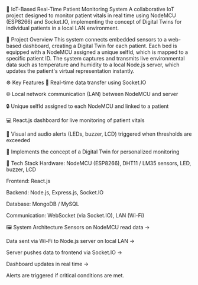 🏥 IoT-Based Real-Time Patient Monitoring System
A collaborative IoT project designed to monitor patient vitals in real time using NodeMCU (ESP8266) and Socket.IO, implementing the concept of Digital Twins for individual patients in a local LAN environment.

🚀 Project Overview
This system connects embedded sensors to a web-based dashboard, creating a Digital Twin for each patient. Each bed is equipped with a NodeMCU assigned a unique selfId, which is mapped to a specific patient ID. The system captures and transmits live environmental data such as temperature and humidity to a local Node.js server, which updates the patient's virtual representation instantly.

⚙️ Key Features
📡 Real-time data transfer using Socket.IO

🌐 Local network communication (LAN) between NodeMCU and server

🔒 Unique selfId assigned to each NodeMCU and linked to a patient

💻 React.js dashboard for live monitoring of patient vitals

🚨 Visual and audio alerts (LEDs, buzzer, LCD) triggered when thresholds are exceeded

🧠 Implements the concept of a Digital Twin for personalized monitoring

🧰 Tech Stack
Hardware: NodeMCU (ESP8266), DHT11 / LM35 sensors, LED, buzzer, LCD

Frontend: React.js

Backend: Node.js, Express.js, Socket.IO

Database: MongoDB / MySQL

Communication: WebSocket (via Socket.IO), LAN (Wi-Fi)

🖼️ System Architecture
Sensors on NodeMCU read data →

Data sent via Wi-Fi to Node.js server on local LAN →

Server pushes data to frontend via Socket.IO →

Dashboard updates in real time →

Alerts are triggered if critical conditions are met.

